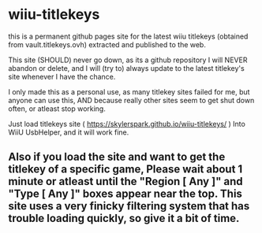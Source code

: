 # wiiu-titlekeys

this is a permanent github pages site for the latest wiiu titlekeys (obtained from vault.titlekeys.ovh) extracted and published to the web.

This site (SHOULD) never go down, as its a github repository I will NEVER abandon or delete, and I will (try to) always update to the latest titlekey's site whenever I have the chance.

I only made this as a personal use, as many titlekey sites failed for me, but anyone can use this, AND because really other sites seem to get shut down often, or atleast stop working.

Just load titlekeys site ( https://skylerspark.github.io/wiiu-titlekeys/ ) Into WiiU UsbHelper, and it will work fine.

## Also if you load the site and want to get the titlekey of a specific game, Please wait about 1 minute or atleast until the "Region [ Any ]" and "Type [ Any ]" boxes appear near the top. This site uses a very finicky filtering system that has trouble loading quickly, so give it a bit of time.
